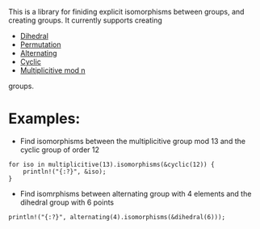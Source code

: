 This is a library for finiding explicit isomorphisms between groups, and creating
groups. It currently supports creating 

* [Dihedral](https://en.wikipedia.org/wiki/Dihedral_group)
* [Permutation](https://en.wikipedia.org/wiki/Permutation_group)
* [Alternating](https://en.wikipedia.org/wiki/Alternating_group)
* [Cyclic](https://en.wikipedia.org/wiki/Cyclic_group)
* [Multiplicitive mod n](https://en.wikipedia.org/wiki/Multiplicative_group_of_integers_modulo_n)

groups.

# Examples:
* Find isomorphisms between the multiplicitive group mod 13 and the cyclic group of order 12
```
for iso in multiplicitive(13).isomorphisms(&cyclic(12)) {
    println!("{:?}", &iso); 
}
```
* Find isomrphisms between alternating group with 4 elements and the dihedral group with 6 points
```
println!("{:?}", alternating(4).isomorphisms(&dihedral(6)));
```

